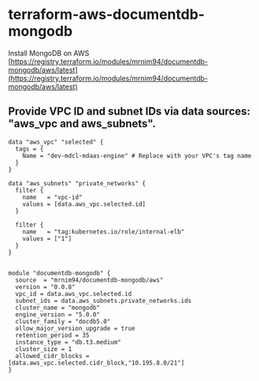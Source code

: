 # terraform-aws-documentdb-mongodb
Install MongoDB on AWS
[https://registry.terraform.io/modules/mrnim94/documentdb-mongodb/aws/latest](https://registry.terraform.io/modules/mrnim94/documentdb-mongodb/aws/latest)


## Provide VPC ID and subnet IDs via data sources: "aws_vpc and aws_subnets".


```hcl
data "aws_vpc" "selected" {
  tags = {
    Name = "dev-mdcl-mdaas-engine" # Replace with your VPC's tag name
  }
}

data "aws_subnets" "private_networks" {
  filter {
    name   = "vpc-id"
    values = [data.aws_vpc.selected.id]
  }

  filter {
    name   = "tag:kubernetes.io/role/internal-elb"
    values = ["1"]
  }
}


module "documentdb-mongodb" {
  source  = "mrnim94/documentdb-mongodb/aws"
  version = "0.0.8"
  vpc_id = data.aws_vpc.selected.id
  subnet_ids = data.aws_subnets.private_networks.ids
  cluster_name = "mongodb"
  engine_version = "5.0.0"
  cluster_family = "docdb5.0"
  allow_major_version_upgrade = true
  retention_period = 35
  instance_type = "db.t3.medium"
  cluster_size = 1
  allowed_cidr_blocks = [data.aws_vpc.selected.cidr_block,"10.195.8.0/21"]
}
```
